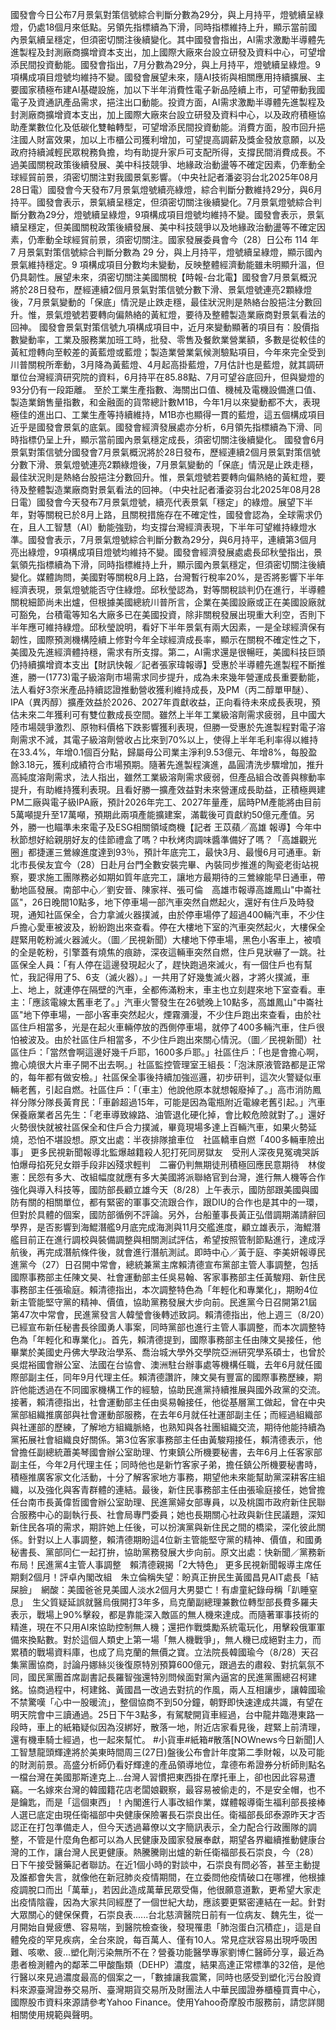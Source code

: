 國發會今日公布7月景氣對策信號綜合判斷分數為29分，與上月持平，燈號續呈綠燈，仍處18個月來低點。另領先指標續為下滑，同時指標維持上升，顯示當前國內景氣續呈穩定，但須密切關注後續變化。其中國發會指出，AI需求激勵半導體先進製程及封測廠商擴增資本支出，加上國際大廠來台設立研發及資料中心，可望增添民間投資動能。國發會指出，7月分數為29分，與上月持平，燈號續呈綠燈。9項構成項目燈號均維持不變。國發會展望未來，隨AI技術與相關應用持續擴展、主要國家積極布建AI基礎設施，加以下半年消費性電子新品陸續上市，可望帶動我國電子及資通訊產品需求，挹注出口動能。投資方面，AI需求激勵半導體先進製程及封測廠商擴增資本支出，加上國際大廠來台設立研發及資料中心，以及政府積極協助產業數位化及低碳化雙軸轉型，可望增添民間投資動能。消費方面，股市回升挹注國人財富效果，加以上市櫃公司獲利增加，可望提高調薪及獎金發放意願，以及政府持續減輕民眾稅務負擔，均有助提升家戶可支配所得，支撐民間消費成長。不過美國關稅政策後續發展、美中科技競爭、地緣政治動盪等不確定因素，仍牽動全球經貿前景，須密切關注對我國景氣影響。（中央社記者潘姿羽台北2025年08月28日電）國發會今天發布7月景氣燈號續亮綠燈，綜合判斷分數維持29分，與6月持平。國發會表示，景氣續呈穩定，但須密切關注後續變化。7月景氣燈號綜合判斷分數為29分，燈號續呈綠燈，9項構成項目燈號均維持不變。國發會表示，景氣續呈穩定，但美國關稅政策後續發展、美中科技競爭以及地緣政治動盪等不確定因素，仍牽動全球經貿前景，須密切關注。國家發展委員會今（28）日公布 114 年 7 月景氣對策信號綜合判斷分數為 29 分，與上月持平，燈號續呈綠燈，顯示國內景氣維持穩定。9 項構成項目分數均未變動，反映整體經濟動能雖未明顯升溫，但仍具韌性。展望未來，須密切關注美國關稅【時報-台北電】國發會7月景氣概況將於28日發布，歷經連續2個月景氣對策信號分數下滑、景氣燈號連亮2顆綠燈後，7月景氣變動的「保底」情況是止跌走穩，最佳狀況則是熱絡台股挹注分數回升。惟，景氣燈號若要轉向偏熱絡的黃紅燈，要待及整體製造業廠商對景氣看法的回神。 國發會景氣對策信號九項構成項目中，近月來變動顯著的項目有：股價指數變動率，工業及服務業加班工時，批發、零售及餐飲業營業額，多數是從較佳的黃紅燈轉向至較差的黃藍燈或藍燈；製造業營業氣候測驗點項目，今年來完全受到川普關稅所牽動，3月降為黃藍燈、4月起高掛藍燈，7月估計也是藍燈，就其調研單位台灣經濟研究院的資料，6月持平在85.88點、7月可望谷底回升，但與變燈的93分仍有一段距離。 至於工業生產指數、海關出口值、機械及電機設備進口值、製造業銷售量指數，和金融面的貨幣總計數M1B，今年1月以來變動都不大，表現極佳的進出口、工業生產等持續維持，M1B亦也顯得一貫的藍燈，這五個構成項目近乎是國發會景氣的底氣。國發會經濟發展處亦分析，6月領先指標續為下滑、同時指標仍呈上升，顯示當前國內景氣穩定成長，須密切關注後續變化。 國發會6月景氣對策信號分國發會7月景氣概況將於28日發布，歷經連續2個月景氣對策信號分數下滑、景氣燈號連亮2顆綠燈後，7月景氣變動的「保底」情況是止跌走穩，最佳狀況則是熱絡台股挹注分數回升。惟，景氣燈號若要轉向偏熱絡的黃紅燈，要待及整體製造業廠商對景氣看法的回神。（中央社記者潘姿羽台北2025年08月28日電）國發會今天發布7月景氣燈號，續亮代表景氣「穩定」的綠燈。展望下半年，對等關稅已於8月上路，且關稅措施存在不確定性，國發會認為，全球需求仍在，且人工智慧（AI）動能強勁，均支撐台灣經濟表現，下半年可望維持綠燈水準。國發會表示，7月景氣燈號綜合判斷分數為29分，與6月持平，連續第3個月亮出綠燈，9項構成項目燈號均維持不變。國發會經濟發展處處長邱秋瑩指出，景氣領先指標續為下滑，同時指標維持上升，顯示國內景氣穩定，但須密切關注後續變化。媒體詢問，美國對等關稅8月上路，台灣暫行稅率20%，是否將影響下半年經濟表現，景氣燈號能否守住綠燈。邱秋瑩認為，對等關稅談判仍在進行，半導體關稅細節尚未出爐，但根據美國總統川普所言，企業在美國設廠或正在美國設廠就可豁免，台積電等知名大廠多已在美國投資，除非關稅發展出現重大利空，否則下半年應可維持綠燈。邱秋瑩說明，看好下半年景氣有兩大因素，一是全球經濟保有韌性，國際預測機構陸續上修對今年全球經濟成長率，顯示在關稅不確定性之下，美國及先進經濟體持穩，需求有所支撐。第二，AI需求還是很暢旺，美國科技巨頭仍持續擴增資本支出【財訊快報／記者張家瑋報導】受惠於半導體先進製程不斷推進，勝一(1773)電子級溶劑市場需求同步提升，成為未來幾年營運成長重要動能，法人看好3奈米產品持續認證推動營收獲利維持成長，及PM（丙二醇單甲醚）、IPA（異丙醇）擴產效益於2026、2027年貢獻收益，正向看待未來成長表現，預估未來二年獲利可有雙位數成長空間。雖然上半年工業級溶劑需求疲弱，且中國大陸市場競爭激烈、原物料價格下跌影響獲利表現，但勝一受惠於先進製程對電子溶劑需求不減，其電子級溶劑營收占比來到70%以上，使得上半年毛利率得以維持在33.4%，年增0.1個百分點，歸屬母公司業主淨利9.53億元、年增8%，每股盈餘3.18元，獲利成績符合市場預期。隨著先進製程演進，晶圓清洗步驟增加，推升高純度溶劑需求，法人指出，雖然工業級溶劑需求疲弱，但產品組合改善與稼動率提升，有助維持獲利表現。且看好勝一擴產效益對未來營運成長助益，正積極興建PM二廠與電子級IPA廠，預計2026年完工、2027年量產，屆時PM產能將由目前5萬噸提升至17萬噸，預期此兩項產能擴建案，滿載後可貢獻約50億元產值。另外，勝一也瞄準未來電子及ESG相關領域商機【記者 王苡蘋╱高雄 報導】今年中秋節想好給親朋好友的佳節禮盒了嗎？中秋烤肉調味醬準備好了嗎？「高雄觀光圈」都捷運三鶯線進度達到93％，預計年底完工，最快3月、最慢6月可通車。新北市長侯友宜今（28）日赴月台門全數安裝完畢、內裝同步推進的陶瓷老街站視察，要求施工團隊務必如期如質年底完工，讓地方最期待的三鶯線能早日通車，帶動地區發展。南部中心／劉安晉、陳家祥、張可倫　高雄市報導高雄鳳山"中崙社區"，26日晚間10點多，地下停車場一部汽車突然自燃起火，還好有住戶及時發現，通知社區保全，合力拿滅火器撲滅，由於停車場停了超過400輛汽車，不少住戶擔心愛車被波及，紛紛跑出來查看。停在大樓地下室的汽車突然起火，大樓保全趕緊用乾粉滅火器滅火。（圖／民視新聞）大樓地下停車場，黑色小客車上，被噴的全是乾粉，引擎蓋有燒焦的痕跡，深夜這輛車突然自燃，住戶見狀嚇了一跳。社區保全人員：「有人停在這邊發現起火了，趕快跑過來滅火，有一個住戶也有幫忙，我記得用了5、6支（滅火器）。」一共用了好幾隻滅火器，才將火撲滅，車上、地上，就連停在隔壁的汽車，全都佈滿粉末，車主也立刻趕來地下室查看。車主：「應該電線太舊車老了。」汽車火警發生在26號晚上10點多，高雄鳳山"中崙社區"地下停車場，一部小客車突然起火，煙霧瀰漫，不少住戶跑出來查看，由於社區住戶相當多，光是在起火車輛停放的西側停車場，就停了400多輛汽車，住戶很怕被波及。由於社區住戶相當多，不少住戶跑出來關心情況。（圖／民視新聞）社區住戶：「當然會啊這邊好幾千戶耶，1600多戶耶。」社區住戶：「也是會擔心啊，擔心燒很大片車子開不出去啊。」社區監控管理室王組長：「泡沫原液管路都是正常的，每年都有做安檢。」社區保全事後持續加強巡邏，初步研判，這次火警疑似車輛老舊，引起自燃。社區住戶：「（車主）他說他原本就想報廢掉了。」高市消防鳳祥分隊分隊長黃育民：「車齡超過15年，可能是因為電瓶附近電線老舊引起。」汽車保養廠業者呂先生：「老車導致線路、油管退化硬化掉，會比較危險就對了。」還好火勢很快就被社區保全和住戶合力撲滅，畢竟現場多達上百輛汽車，如果火勢延燒，恐怕不堪設想。原文出處：半夜排隊搶車位　社區轎車自燃「400多輛車險出事」 更多民視新聞報導北監爆越籍殺人犯打死同房獄友　受刑人深夜見冤魂哭訴怕爆母掐死兒女辯手段非凶殘求輕判　二審仍判無期徒刑積極回應民意期待　林俊憲：民怨有多大、改組幅度就應有多大美國將派聯絡官到台灣，進行無人機等合作強化與導入科技等，國防部長顧立雄今天（8/28）上午表示，國防部跟美國與國防有關的相關單位，都有緊密的軍事交流跟合作，跟DIU的合作也是其中的一環，但對於具體的個案，國防部循例不評論。另外，台船董事長黃正弘借調期滿請辭回學界，是否影響到海鯤潛艦9月底完成海測與11月交艦進度，顧立雄表示，海鯤潛艦目前正在進行調校與裝備調整與相關測試評估，希望按照管制節點進行，達成浮航後，再完成潛航條件後，就會進行潛航測試。即時中心／黃于庭、李美妍報導民進黨今（27）日召開中常會，總統兼黨主席賴清德宣布黨部主管人事調整，包括國際事務部主任陳文昊、社會運動部主任吳易翰、客家事務部主任黃駿翔、新住民事務部主任張瑜庭。賴清德指出，本次調整特色為「年輕化和專業化」，期盼4位新主管能堅守黨的精神、價值，協助黨務發展大步向前。民進黨今日召開第21屆第47次中常會，民進黨發言人韓瑩會後轉述致詞。賴清德指出，他上週三（8/20）已經宣布新任秘書長徐國勇人事案，同時黨部也進行主管人事調整，而本次調整特色為「年輕化和專業化」。首先，賴清德提到，國際事務部主任由陳文昊接任，他畢業於美國史丹佛大學政治學系、喬治城大學外交學院亞洲研究學系碩士，也曾於吳焜裕國會辦公室、法國在台協會、澳洲駐台辦事處等機構任職，去年6月就任國際部副主任，同年9月代理主任。賴清德讚許，陳文昊有豐富的國際事務歷練，期許他能透過在不同國家機構工作的經驗，協助民進黨持續推展與國外政黨的交流。接著，賴清德指出，社會運動部主任由吳易翰接任，他從基層黨工做起，曾在中央黨部組織推廣部與社會運動部服務，在去年6月就任社運部副主任；而經過組織部與社運部的歷練，了解地方組織脈絡，也熟知與各社團組織交流，期待他能持續為黨拓展社會組織良好關係。第3位客家事務部主任由黃駿翔接任，賴清德表示，他曾擔任副總統蕭美琴國會辦公室助理、竹東鎮公所機要秘書，去年6月上任客家部副主任，今年2月代理主任；同時他也是新竹客家子弟，擔任鎮公所機要秘書時，積極推廣客家文化活動，十分了解客家地方事務，期望他未來能幫助黨深耕客庄組織，以及強化與客青群體的連結。最後，新住民事務部主任由張瑜庭接任，她曾擔任台南市長黃偉哲國會辦公室助理、民進黨婦女部專員，以及桃園市政府新住民聯合服務中心的副執行長、社會局專門委員；她也長期關心社政與新住民議題，深知新住民各項的需求，期許她上任後，可以扮演黨與新住民之間的橋梁，深化彼此關係。針對以上人事調整，賴清德期盼這4位新主管能堅守黨的精神、價值，和國勇秘書長、黨部同仁一起打拚，協助黨務發展大步向前。原文出處：快新聞／黨務新布局！民進黨4主管人事調整　賴清德親揭「2大特色」 更多民視新聞報導主席任期剩2個月！評卓內閣改組　朱立倫稱失望：盼真正拚民生黃國昌見AIT處長「結屎臉」　網酸：美國爸爸見美國人淡水2個月大男嬰亡！有虐童紀錄母稱「趴睡窒息」　生父質疑延誤就醫烏俄開打3年多，烏克蘭副總理兼數位轉型部長費多羅夫表示，戰場上90%擊殺，都是靠能深入敵區的無人機來達成。而隨著軍事技術的精進，現在不只用AI來協助控制無人機；還把作戰獎勵系統電玩化，用擊殺俄軍軍備來換點數。對於這個人類史上第一場「無人機戰爭」，無人機已成絕對主力，而累積的戰場資料庫，也成了烏克蘭的無價之寶。立法院長韓國瑜今（8/28）天召集黨團協商，討論丹娜絲災後復原特別預算600億元，跟過去的肅殺、對抗氣氛不同，國民黨團首席副書記長羅智強還特別問候面對黨內逼宮的民進黨團總召柯建銘。協商過程中，柯建銘、黃國昌一改過去對抗的作風，兩人互相讓步，讓韓國瑜不禁驚嘆「心中一股暖流」，整個協商不到50分鐘，朝野即快速達成共識，有望在明天院會中三讀通過。25日下午3點多，有駕駛開貨車經過，台中龍井臨港東路一段時，車上的紙箱疑似因為沒綁好，散落一地，附近店家看見後，趕緊上前清理，還有機車騎士經過，也一起來幫忙。 #小貨車#紙箱#散落[NOWnews今日新聞]人工智慧龍頭輝達將於美東時間周三(27日)盤後公布會計年度第二季財報，以及可能的財測前景。高盛分析師仍看好輝達的產品領導地位，韋德布希證券分析師則點名一檔台灣在美國那斯達克上...台灣人習慣把東西掛在摩托車上，卻也因此容易遭竊。一名嫁來台灣的韓國籍花店老闆娘觀察，最容易被偷走的，不是安全帽，也不是鑰匙，而是「這個東西」！內閣進行人事改組作業，媒體報導衛生福利部長接棒人選已底定由現任衛福部中央健康保險署長石崇良出任。衛福部長邱泰源昨天才否認正在打包準備走人，但今天透過幕僚以文字簡訊表示，全力配合行政團隊的調整，不管是什麼角色都可以為人民健康及國家發展奉獻，期望各界繼續推動健康台灣的工作，讓台灣人民更健康。熱騰騰剛出爐的新任衛福部長石崇良，今（28）日下午接受醫藥記者聯訪。在近1個小時的對談中，石崇良有問必答，甚至主動提及誰都會失言，就像他在新冠肺炎疫情期間，在立委問他疫情破口在哪裡，他根據疫調脫口而出「萬華」，若因此造成萬華民眾受傷，他很願意道歉，更希望大家走出疫情陰霾，因為大家共同經歷了一個世紀大劫，應該要更緊密連結在一起。針對大眾關心的健保保費，石崇良表......台北慈濟醫院日前有一位病友、魏先生，從一月開始自覺疲憊、容易喘，到醫院檢查後，發現罹患「肺泡蛋白沉積症」，這是自體免疫的罕見疾病，全台來說，每百萬人、僅有10人。常見症狀容易出現呼吸困難、咳嗽、疲...塑化劑污染無所不在？營養功能醫學專家劉博仁醫師分享，最近為患者檢測體內的鄰苯二甲酸酯類（DEHP）濃度，結果高達正常標準的32倍，是他行醫以來見過濃度最高的個案之一，「數據讓我震驚，同時也感受到塑化污台股資料來源臺灣證券交易所、臺灣期貨交易所及財團法人中華民國證券櫃檯買賣中心，國際股市資料來源請參考Yahoo Finance。使用Yahoo奇摩股市服務前，請您詳閱相關使用規範與聲明。